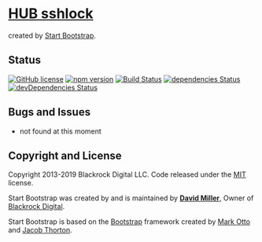 # [HUB sshlock](https://www.sshlock.com.br)

created by [Start Bootstrap](http://startbootstrap.com/).

## Status

[![GitHub license](https://img.shields.io/badge/license-MIT-blue.svg)](https://raw.githubusercontent.com/BlackrockDigital/startbootstrap-one-page-wonder/master/LICENSE)
[![npm version](https://img.shields.io/npm/v/startbootstrap-one-page-wonder.svg)](https://www.npmjs.com/package/startbootstrap-one-page-wonder)
[![Build Status](https://travis-ci.org/BlackrockDigital/startbootstrap-one-page-wonder.svg?branch=master)](https://travis-ci.org/BlackrockDigital/startbootstrap-one-page-wonder)
[![dependencies Status](https://david-dm.org/BlackrockDigital/startbootstrap-one-page-wonder/status.svg)](https://david-dm.org/BlackrockDigital/startbootstrap-one-page-wonder)
[![devDependencies Status](https://david-dm.org/BlackrockDigital/startbootstrap-one-page-wonder/dev-status.svg)](https://david-dm.org/BlackrockDigital/startbootstrap-one-page-wonder?type=dev)

## Bugs and Issues

- not found at this moment


## Copyright and License

Copyright 2013-2019 Blackrock Digital LLC. Code released under the [MIT](https://github.com/BlackrockDigital/startbootstrap-one-page-wonder/blob/gh-pages/LICENSE) license.

Start Bootstrap was created by and is maintained by **[David Miller](http://davidmiller.io/)**, Owner of [Blackrock Digital](http://blackrockdigital.io/).

Start Bootstrap is based on the [Bootstrap](http://getbootstrap.com/) framework created by [Mark Otto](https://twitter.com/mdo) and [Jacob Thorton](https://twitter.com/fat).
